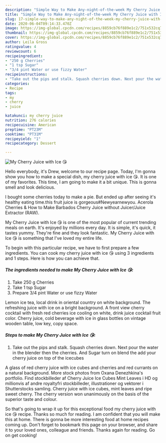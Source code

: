 ```yaml
---
description: "Simple Way to Make Any-night-of-the-week My Cherry Juice with Ice 😘"
title: "Simple Way to Make Any-night-of-the-week My Cherry Juice with Ice 😘"
slug: 17-simple-way-to-make-any-night-of-the-week-my-cherry-juice-with-ice
date: 2020-06-04T09:14:33.470Z
image: https://img-global.cpcdn.com/recipes/8859cb76f889e1c2/751x532cq70/my-cherry-juice-with-ice-😘-recipe-main-photo.jpg
thumbnail: https://img-global.cpcdn.com/recipes/8859cb76f889e1c2/751x532cq70/my-cherry-juice-with-ice-😘-recipe-main-photo.jpg
cover: https://img-global.cpcdn.com/recipes/8859cb76f889e1c2/751x532cq70/my-cherry-juice-with-ice-😘-recipe-main-photo.jpg
author: Leila Gross
ratingvalue: 4
reviewcount: 6
recipeingredient:
- "250 g Cherries"
- "1 tsp Sugar"
- "3/4 pint Water or use fizzy Water"
recipeinstructions:
- "Take out the pips and stalk. Squash cherries down. Next pour the water in the blender then the cherries. And Sugar turn on blend the add your cherry juice on top of the icecubes"
categories:
- Recipe
tags:
- my
- cherry
- juice

katakunci: my cherry juice 
nutrition: 276 calories
recipecuisine: American
preptime: "PT23M"
cooktime: "PT31M"
recipeyield: "1"
recipecategory: Dessert

---
```



![My Cherry Juice with Ice 😘](https://img-global.cpcdn.com/recipes/8859cb76f889e1c2/751x532cq70/my-cherry-juice-with-ice-😘-recipe-main-photo.jpg)

Hello everybody, it's Drew, welcome to our recipe page. Today, I'm gonna show you how to make a special dish, my cherry juice with ice 😘. It is one of my favorites. This time, I am going to make it a bit unique. This is gonna smell and look delicious.

I bought some cherries today to make a pie. But ended up after seeing it&#39;s healthy eating time.this fruit juice is gorgeous#Newyearnewyou. Acerola Cherries &amp; How to Make Barbados Cherry Juice without Juicer/Juice Extractor (RAW).

My Cherry Juice with Ice 😘 is one of the most popular of current trending meals on earth. It's enjoyed by millions every day. It is simple, it's quick, it tastes yummy. They're fine and they look fantastic. My Cherry Juice with Ice 😘 is something that I've loved my entire life.


To begin with this particular recipe, we have to first prepare a few ingredients. You can cook my cherry juice with ice 😘 using 3 ingredients and 1 steps. Here is how you can achieve that.

<!--inarticleads1-->

##### The ingredients needed to make My Cherry Juice with Ice 😘:

1. Take 250 g Cherries
1. Take 1 tsp Sugar
1. Prepare 3/4 pint Water or use fizzy Water


Lemon ice tea, local drink in oriental country on white background. The refreshing juice with ice on a bright background. A front view cherry cocktail with fresh red cherries ice cooling on white, drink juice cocktail fruit color. Cherry juice, cold beverage with ice in glass bottles on vintage wooden table, low key, copy space. 

<!--inarticleads2-->

##### Steps to make My Cherry Juice with Ice 😘:

1. Take out the pips and stalk. Squash cherries down. Next pour the water in the blender then the cherries. And Sugar turn on blend the add your cherry juice on top of the icecubes


A glass of red cherry juice with ice cubes and cherries and red currants on a natural background. More stock photos from Oxana Denezhkina&#39;s portfolio. Find stockbilleder af Cherry Juice Ice Cubes Mint Leaves i HD og millionvis af andre royaltyfri stockbilleder, illustrationer og vektorer i Shutterstocks samling. Cherry juice with ice cubes, mint leaves and ripe sweet cherry. The cherry version won unanimously on the basis of the superior taste and colour. 

So that's going to wrap it up for this exceptional food my cherry juice with ice 😘 recipe. Thanks so much for reading. I am confident that you will make this at home. There is gonna be more interesting food at home recipes coming up. Don't forget to bookmark this page on your browser, and share it to your loved ones, colleague and friends. Thanks again for reading. Go on get cooking!
